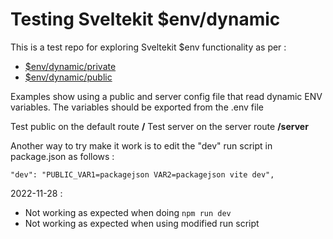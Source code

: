 # Testing Sveltekit $env/dynamic

This is a test repo for exploring Sveltekit $env functionality as per :

<!-- prettier-ignore-start -->
- [$env/dynamic/private](https://kit.svelte.dev/docs/modules#\$env-dynamic-private)
- [$env/dynamic/public](https://kit.svelte.dev/docs/modules#\$env-dynamic-public)
<!-- prettier-ignore-end -->

Examples show using a public and server config file that read dynamic ENV variables.
The variables should be exported from the .env file

Test public on the default route **/**
Test server on the server route **/server**

Another way to try make it work is to edit the "dev" run script in package.json as follows :

`"dev": "PUBLIC_VAR1=packagejson VAR2=packagejson vite dev",`

2022-11-28 :

- Not working as expected when doing `npm run dev`
- Not working as expected when using modified run script

